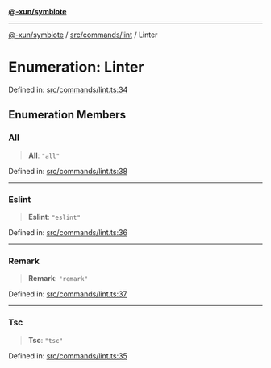 [**@-xun/symbiote**](../../../../README.md)

***

[@-xun/symbiote](../../../../README.md) / [src/commands/lint](../README.md) / Linter

# Enumeration: Linter

Defined in: [src/commands/lint.ts:34](https://github.com/Xunnamius/symbiote/blob/6c12fe85338c1ca20a9b3dedd0e391ce548a98a4/src/commands/lint.ts#L34)

## Enumeration Members

### All

> **All**: `"all"`

Defined in: [src/commands/lint.ts:38](https://github.com/Xunnamius/symbiote/blob/6c12fe85338c1ca20a9b3dedd0e391ce548a98a4/src/commands/lint.ts#L38)

***

### Eslint

> **Eslint**: `"eslint"`

Defined in: [src/commands/lint.ts:36](https://github.com/Xunnamius/symbiote/blob/6c12fe85338c1ca20a9b3dedd0e391ce548a98a4/src/commands/lint.ts#L36)

***

### Remark

> **Remark**: `"remark"`

Defined in: [src/commands/lint.ts:37](https://github.com/Xunnamius/symbiote/blob/6c12fe85338c1ca20a9b3dedd0e391ce548a98a4/src/commands/lint.ts#L37)

***

### Tsc

> **Tsc**: `"tsc"`

Defined in: [src/commands/lint.ts:35](https://github.com/Xunnamius/symbiote/blob/6c12fe85338c1ca20a9b3dedd0e391ce548a98a4/src/commands/lint.ts#L35)
